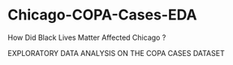 # Chicago-COPA-Cases-EDA
How Did Black Lives Matter Affected Chicago ?

EXPLORATORY DATA ANALYSIS ON THE COPA CASES DATASET 

